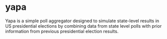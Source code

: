 
yapa
====

Yapa is a simple poll aggregator designed to simulate state-level results in US presidential elections by combining data from state level polls with prior information from previous presidential election results.
